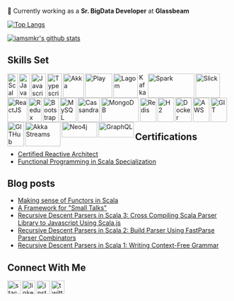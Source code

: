 🔭 Currently working as a **Sr. BigData Developer** at **Glassbeam**

<!--
**iamsmkr/iamsmkr** is a ✨ _special_ ✨ repository because its `README.md` (this file) appears on your GitHub profile.

Here are some ideas to get you started:

- 🔭 I’m currently working on ...
- 🌱 I’m currently learning ...
- 👯 I’m looking to collaborate on ...
- 🤔 I’m looking for help with ...
- 💬 Ask me about ...
- 📫 How to reach me: ...
- 😄 Pronouns: ...
- ⚡ Fun fact: ...
-->

[![Top Langs](https://github-readme-stats.vercel.app/api/top-langs/?username=iamsmkr&layout=compact)](https://github.com/anuraghazra/github-readme-stats) 

[![iamsmkr's github stats](https://github-readme-stats.vercel.app/api?username=iamsmkr&show_icons=true&count_private=true)](https://github.com/anuraghazra/github-readme-stats)

## Skills Set
[<img align="left" alt="Scala" width="23px" height="55px" src="https://cdn.svgporn.com/logos/scala.svg" />](https://www.scala-lang.org/) 
[<img align="left" alt="Java" width="25px" height="55px" src="https://cdn.svgporn.com/logos/java.svg" />](https://www.java.com/en/)
[<img align="left" alt="Javascript" width="33px" height="55px" src="https://cdn.svgporn.com/logos/javascript.svg" />](https://developer.mozilla.org/en-US/docs/Web/JavaScript)
[<img align="left" alt="Typescript" width="33px" height="55px" src="https://cdn.svgporn.com/logos/typescript-icon.svg" />](https://www.typescriptlang.org/)
[<img align="left" alt="Akka" width="47px" height="55px" src="https://cdn.svgporn.com/logos/akka.svg" />](https://akka.io/)
[<img align="left" alt="Play" width="61px" height="55px" src="https://cdn.svgporn.com/logos/play.svg" />](https://www.playframework.com/)
[<img align="left" alt="Lagom" width="55px" height="55px" src="https://img.stackshare.io/service/9363/thumb_retina__S_jYodc_400x400.jpg" />](https://www.lagomframework.com/)
[<img align="left" alt="Kafka" width="17px" height="55px" src="https://cdn.svgporn.com/logos/kafka-icon.svg" />](https://kafka.apache.org/)
[<img align="left" alt="Spark" width="105px" height="55px" src="https://miro.medium.com/max/700/1*D6i-SgoxWg3U5yQ_4vJRmg.png" />](https://spark.apache.org/)
[<img align="left" alt="Slick" width="55px" height="55px" src="https://i.kinja-img.com/gawker-media/image/upload/c_fill,f_auto,fl_progressive,g_center,h_675,pg_1,q_80,w_1200/18wbqaoo99kmopng.png" />](http://scala-slick.org/)
[<img align="left" alt="ReactJS" width="45px" height="55px" src="https://cdn.svgporn.com/logos/react.svg" />](https://reactjs.org/)
[<img align="left" alt="Redux" width="30px" height="55px" src="https://cdn.svgporn.com/logos/redux.svg" />](https://redux.js.org/)
[<img align="left" alt="Bootstrap" width="35px" height="55px" src="https://cdn.svgporn.com/logos/bootstrap.svg" />](https://getbootstrap.com/)
[<img align="left" alt="MySQL" width="37px" height="55px" src="https://cdn.svgporn.com/logos/mysql.svg" />](https://www.mysql.com/)
[<img align="left" alt="Cassandra" width="50px" height="55px" src="https://cdn.svgporn.com/logos/cassandra.svg" />](https://cassandra.apache.org/)
[<img align="left" alt="MongoDB" width="85px" height="55px" src="https://cdn.svgporn.com/logos/mongodb.svg" />](https://www.mongodb.com/)
[<img align="left" alt="Redis" width="37px" height="55px" src="https://cdn.svgporn.com/logos/redis.svg" />](https://redis.io/)
[<img align="left" alt="H2" width="37px" height="55px" src="https://www.h2database.com/html/images/db-64-t.png" />](https://www.h2database.com/html/main.html)
[<img align="left" alt="Docker" width="37px" height="55px" src="https://cdn.svgporn.com/logos/docker-icon.svg" />](https://www.docker.com/)
[<img align="left" alt="AWS" width="37px" height="55px" src="https://cdn.svgporn.com/logos/aws.svg" />](https://aws.amazon.com/)
[<img align="left" alt="GIT" width="37px" height="55px" src="https://cdn.svgporn.com/logos/git-icon.svg" />](https://git-scm.com/)
[<img align="left" alt="GITHub" width="37px" height="55px" src="https://cdn.svgporn.com/logos/github-icon.svg" />](https://github.com/)
[<img align="left" alt="Akka Streams" width="80px" height="55px" src="https://i.postimg.cc/63tN9y2x/akka-streams-png.png" />](https://doc.akka.io/docs/akka/current/stream/index.html)
[<img align="left" alt="Neo4j" width="80px" height="35px" src="https://www.hitdatanow.com/img/banners/neo4j_logo.png" />](https://neo4j.com/)

[<img align="left" alt="GraphQL" width="80px" height="35px" src="https://miro.medium.com/max/901/1*GkrYGz_r9W6AVgEloQpJFQ.png" />](https://graphql.org/)


<br></br>
<br></br>
<br></br>

## Certifications

- [Certified Reactive Architect](https://certification.mettl.com/lightbend/applicant/result/download-certificate?key=eK0d0i9D25CV30Nb56GxRA%3D%3D)
- [Functional Programming in Scala Specialization](https://coursera.org/share/1026d76c1f96d649eaf3375fb5f6eec6)

## Blog posts
<!-- BLOG-POST-LIST:START -->
- [Making sense of Functors in Scala](http://www.shivamkapoor.com/blogs/technology/2021/06/04/making-sense-of-functors-in-scala/)
- [A Framework for "Small Talks"](http://www.shivamkapoor.com/blogs/technology/2021/04/24/a-framework-for-small-talks/)
- [Recursive Descent Parsers in Scala 3: Cross Compiling Scala Parser Library to Javascript Using Scala.js](http://www.shivamkapoor.com/blogs/technology/2020/12/07/recursive-descent-parsers-in-scala-3-cross-compiling-scala-parser-library-to-javascript-using-scala-js/)
- [Recursive Descent Parsers in Scala 2: Build Parser Using FastParse Parser Combinators](http://www.shivamkapoor.com/blogs/technology/2020/08/11/recursive-descent-parsers-in-scala-2-build-parser-using-fastparse-parser-combinators/)
- [Recursive Descent Parsers in Scala 1: Writing Context-Free Grammar](http://www.shivamkapoor.com/blogs/technology/2020/06/03/recursive-descent-parsers-in-scala-1-writing-context-free-grammar/)
<!-- BLOG-POST-LIST:END -->

## Connect With Me

[<img align="left" alt="stackoverflow" width="30px" height="30px" src="https://image.flaticon.com/icons/svg/2111/2111628.svg" />](https://stackoverflow.com/users/1879109/iamsmkr)
[<img align="left" alt="linkedin" width="30px" height="30px" src="https://image.flaticon.com/icons/svg/174/174857.svg" />](https://www.linkedin.com/in/iamsmkr)
[<img align="left" alt="instagram" width="30px" height="30px" src="https://image.flaticon.com/icons/svg/174/174855.svg" />](https://www.instagram.com/iamsmkr/)
[<img align="left" alt="twitter" width="30px" height="30px" src="https://image.flaticon.com/icons/svg/889/889147.svg" />](https://twitter.com/iamsmkr)
